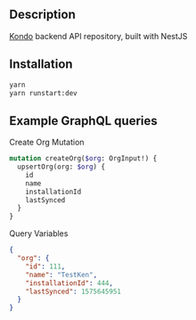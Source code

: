 ## Description

[Kondo](https://kondo.io) backend API repository, built with NestJS

## Installation

```bash
yarn
yarn runstart:dev
```

## Example GraphQL queries

Create Org Mutation

```graphql
mutation createOrg($org: OrgInput!) {
  upsertOrg(org: $org) {
    id
    name
    installationId
    lastSynced
  }
}
```

Query Variables

```json
{
  "org": {
    "id": 111,
    "name": "TestKen",
    "installationId": 444,
    "lastSynced": 1575645951
  }
}
```
